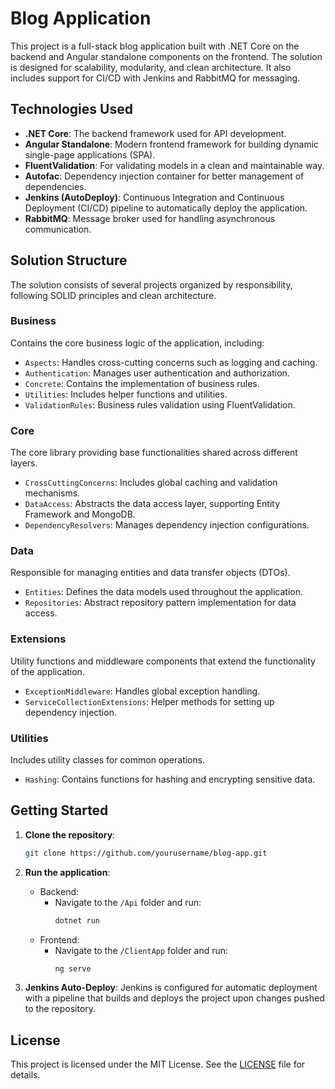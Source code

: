 # Blog Application

This project is a full-stack blog application built with .NET Core on the backend and Angular standalone components on the frontend. The solution is designed for scalability, modularity, and clean architecture. It also includes support for CI/CD with Jenkins and RabbitMQ for messaging.

## Technologies Used

- **.NET Core**: The backend framework used for API development.
- **Angular Standalone**: Modern frontend framework for building dynamic single-page applications (SPA).
- **FluentValidation**: For validating models in a clean and maintainable way.
- **Autofac**: Dependency injection container for better management of dependencies.
- **Jenkins (AutoDeploy)**: Continuous Integration and Continuous Deployment (CI/CD) pipeline to automatically deploy the application.
- **RabbitMQ**: Message broker used for handling asynchronous communication.
  
## Solution Structure

The solution consists of several projects organized by responsibility, following SOLID principles and clean architecture.

### **Business**
Contains the core business logic of the application, including:
- `Aspects`: Handles cross-cutting concerns such as logging and caching.
- `Authentication`: Manages user authentication and authorization.
- `Concrete`: Contains the implementation of business rules.
- `Utilities`: Includes helper functions and utilities.
- `ValidationRules`: Business rules validation using FluentValidation.

### **Core**
The core library providing base functionalities shared across different layers.
- `CrossCuttingConcerns`: Includes global caching and validation mechanisms.
- `DataAccess`: Abstracts the data access layer, supporting Entity Framework and MongoDB.
- `DependencyResolvers`: Manages dependency injection configurations.

### **Data**
Responsible for managing entities and data transfer objects (DTOs).
- `Entities`: Defines the data models used throughout the application.
- `Repositories`: Abstract repository pattern implementation for data access.

### **Extensions**
Utility functions and middleware components that extend the functionality of the application.
- `ExceptionMiddleware`: Handles global exception handling.
- `ServiceCollectionExtensions`: Helper methods for setting up dependency injection.

### **Utilities**
Includes utility classes for common operations.
- `Hashing`: Contains functions for hashing and encrypting sensitive data.
  
## Getting Started

1. **Clone the repository**:
    ```bash
    git clone https://github.com/yourusername/blog-app.git
    ```

2. **Run the application**:
    - Backend: 
      - Navigate to the `/Api` folder and run:
        ```bash
        dotnet run
        ```
    - Frontend: 
      - Navigate to the `/ClientApp` folder and run:
        ```bash
        ng serve
        ```

3. **Jenkins Auto-Deploy**:
    Jenkins is configured for automatic deployment with a pipeline that builds and deploys the project upon changes pushed to the repository.

## License

This project is licensed under the MIT License. See the [LICENSE](LICENSE) file for details.
